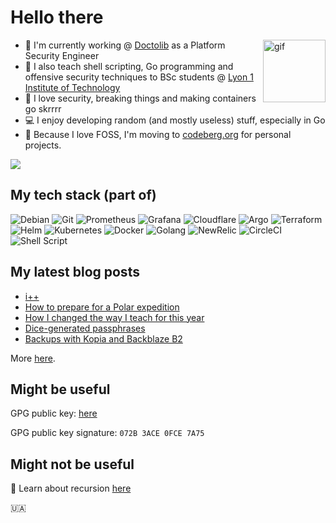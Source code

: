 # Hello there
<!-- <img align="right" alt="gif" src="https://github.com/eze-kiel/eze-kiel/blob/master/mi.gif?raw=true" width=300 height=300> -->

<img align="right" alt="gif" src="https://github.githubassets.com/images/mona-loading-dimmed.gif" width=100 height=100>

* :hospital: I'm currently working @ [Doctolib](https://www.doctolib.fr/) as a Platform Security Engineer
* :school: I also teach shell scripting, Go programming and offensive security techniques to BSc students @ [Lyon 1 Institute of Technology](https://www.univ-lyon1.fr/)
* :space_invader: I love security, breaking things and making containers go skrrrr
* :computer: I enjoy developing random (and mostly useless) stuff, especially in Go
* :revolving_hearts: Because I love FOSS, I'm moving to [codeberg.org](https://codeberg.org/hacb) for personal projects.

<!-- ![](./profile-summary-card-output/nord_dark/0-profile-details.svg) -->
<!-- ![](./profile-summary-card-output/nord_dark/1-repos-per-language.svg) ![](./profile-summary-card-output/nord_dark/2-most-commit-language.svg)
![](./profile-summary-card-output/nord_dark/3-stats.svg) ![](./profile-summary-card-output/nord_dark/4-productive-time.svg)
-->

[![](https://tryhackme-badges.s3.amazonaws.com/ezekiel.png)](https://tryhackme.com/p/ezekiel)

## My tech stack (part of)

![Debian](https://img.shields.io/badge/debian-%23121011.svg?style=flat&logo=debian&logoColor=white&labelColor=A81D33&color=A81D33)
![Git](https://img.shields.io/badge/git-%23121011.svg?style=flat&logo=git&logoColor=white&labelColor=F05032&color=F05032)
![Prometheus](https://img.shields.io/badge/prometheus-%23121011.svg?style=flat&logo=prometheus&logoColor=white&labelColor=E6522C&color=E6522C)
![Grafana](https://img.shields.io/badge/grafana-%23121011.svg?style=flat&logo=grafana&logoColor=white&labelColor=F46800&color=F46800)
![Cloudflare](https://img.shields.io/badge/cloudflare-%23121011.svg?style=flat&logo=cloudflare&logoColor=white&labelColor=F38020&color=F38020)
![Argo](https://img.shields.io/badge/argo-%23121011.svg?style=flat&logo=argo&logoColor=white&labelColor=EF7B4D&color=EF7B4D)
![Terraform](https://img.shields.io/badge/terraform-%23121011.svg?style=flat&logo=terraform&logoColor=white&labelColor=7B42BC&color=7B42BC)
![Helm](https://img.shields.io/badge/helm-%23121011.svg?style=flat&logo=helm&logoColor=white&labelColor=0F1689&color=0F1689)
![Kubernetes](https://img.shields.io/badge/kubernetes-%23121011.svg?style=flat&logo=kubernetes&logoColor=white&labelColor=326CE5&color=326CE5)
![Docker](https://img.shields.io/badge/docker-%230db7ed.svg?style=flat&logo=docker&logoColor=white&labelColor=2496ED&color=2496ED)
![Golang](https://img.shields.io/badge/go-%23121011.svg?style=flat&logo=go&logoColor=white&labelColor=00ADD8&color=00ADD8)
![NewRelic](https://img.shields.io/badge/newrelic-%23121011.svg?style=flat&logo=newrelic&logoColor=white&labelColor=008C99&color=008C99)
![CircleCI](https://img.shields.io/badge/circleci-%23121011.svg?style=flat&logo=circleci&logoColor=white&labelColor=343434&color=343434) 
![Shell Script](https://img.shields.io/badge/shell_script-%23121011.svg?style=flat&logo=gnu-bash&logoColor=white)

## My latest blog posts

<!-- BLOG:START -->
- [i++](https://hugoblanc.com/posts/2024/inc/)
- [How to prepare for a Polar expedition](https://hugoblanc.com/posts/2024/how-to-prepare-for-a-polar-expedition/)
- [How I changed the way I teach for this year](https://hugoblanc.com/posts/2024/teaching-decisions-for-2023-and-2024/)
- [Dice-generated passphrases](https://hugoblanc.com/posts/2023/dice-generated-passphrases/)
- [Backups with Kopia and Backblaze B2](https://hugoblanc.com/posts/2023/backups-kopia-backblaze/)
<!-- BLOG:END -->

More [here](https://hugoblanc.com).

## Might be useful

GPG public key: [here](https://keybase.io/ezekiell/pgp_keys.asc?fingerprint=9336656985d401fe423315e7072b3ace0fce7a75)

GPG public key signature: `072B 3ACE 0FCE 7A75`

## Might not be useful

🎲 Learn about recursion [here](https://github.com/eze-kiel) 

🇺🇦
